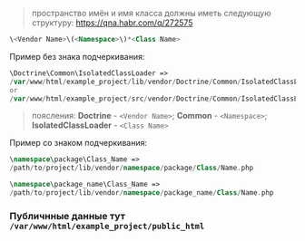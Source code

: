 > пространство имён и имя класса должны иметь следующую структуру:
https://qna.habr.com/q/272575
```php
\<Vendor Name>\(<Namespace>\)*<Class Name>
```
Пример без знака подчеркивания:
```php
\Doctrine\Common\IsolatedClassLoader =>
/var/www/html/example_project/lib/vendor/Doctrine/Common/IsolatedClassLoader.php
or
/var/www/html/example_project/src/vendor/Doctrine/Common/IsolatedClassLoader.php
```
> поясления: **Doctrine** - `<Vendor Name>`; **Common** - `<Namespace>`; **IsolatedClassLoader** - `<Class Name>`

Пример со знаком подчеркивания:
```php
\namespace\package\Class_Name =>
/path/to/project/lib/vendor/namespace/package/Class/Name.php
```
```php
\namespace\package_name\Class_Name =>
/path/to/project/lib/vendor/namespace/package_name/Class/Name.php
```
### Публичнные данные тут `/var/www/html/example_project/public_html`
